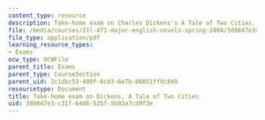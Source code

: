 ```yaml
---
content_type: resource
description: Take-home exam on Charles Dickens's A Tale of Two Cities.
file: /media/courses/21l-471-major-english-novels-spring-2004/3d9847e3c31f64d6525f5b03a7cd9f3e_t_h_exam3dick.pdf
file_type: application/pdf
learning_resource_types:
- Exams
ocw_type: OCWFile
parent_title: Exams
parent_type: CourseSection
parent_uid: 2c1dbc53-400f-6cb3-6e7b-06051ff9c849
resourcetype: Document
title: Take-home exam on Dickens, A Tale of Two Cities
uid: 3d9847e3-c31f-64d6-525f-5b03a7cd9f3e
---
```

